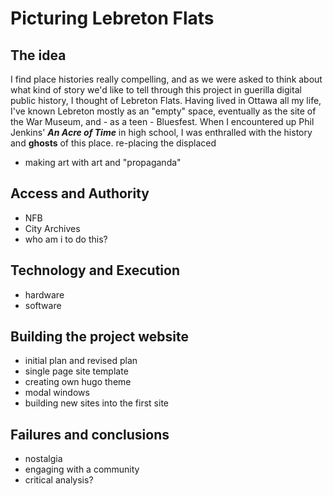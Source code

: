 # Picturing Lebreton Flats 

## The idea 
I find place histories really compelling, and as we were asked to think about what kind of story we'd like to tell through this project in guerilla digital public history, I thought of Lebreton Flats. Having lived in Ottawa all my life, I've known Lebreton mostly as an "empty" space, eventually as the site of the War Museum, and - as a teen - Bluesfest. When I encountered up Phil Jenkins' ***An Acre of Time*** in high school, I was enthralled with the history and ****ghosts**** of this place.   re-placing the displaced
- making art with art and "propaganda"

## Access and Authority
- NFB
- City Archives
- who am i to do this?

## Technology and Execution
- hardware
- software

## Building the project website
- initial plan and revised plan
- single page site template
- creating own hugo theme
- modal windows
- building new sites into the first site

## Failures and conclusions
- nostalgia
- engaging with a community
- critical analysis?
